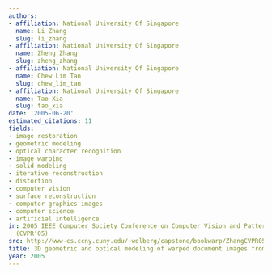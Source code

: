 ```yaml
---
authors:
- affiliation: National University Of Singapore
  name: Li Zhang
  slug: li_zhang
- affiliation: National University Of Singapore
  name: Zheng Zhang
  slug: zheng_zhang
- affiliation: National University Of Singapore
  name: Chew Lim Tan
  slug: chew_lim_tan
- affiliation: National University Of Singapore
  name: Tao Xia
  slug: tao_xia
date: '2005-06-20'
estimated_citations: 11
fields:
- image restoration
- geometric modeling
- optical character recognition
- image warping
- solid modeling
- iterative reconstruction
- distortion
- computer vision
- surface reconstruction
- computer graphics images
- computer science
- artificial intelligence
in: 2005 IEEE Computer Society Conference on Computer Vision and Pattern Recognition
  (CVPR'05)
src: http://www-cs.ccny.cuny.edu/~wolberg/capstone/bookwarp/ZhangCVPR05.pdf
title: 3D geometric and optical modeling of warped document images from scanners
year: 2005
---
```


